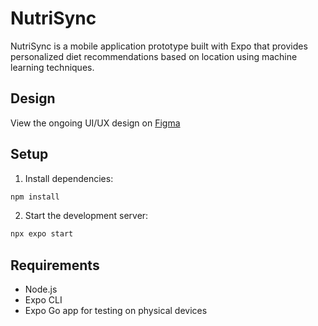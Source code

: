 # NutriSync

NutriSync is a mobile application prototype built with Expo that provides personalized diet recommendations based on location using machine learning techniques.

## Design
View the ongoing UI/UX design on [Figma](https://www.figma.com/design/DAELeo3LQZjqKmPVlc74KN/Nutrisync?node-id=0-1&p=f&t=50UDTDUgOY1PPbW2-0)

## Setup

1. Install dependencies:
```bash
npm install
```

2. Start the development server:
```bash
npx expo start
```

## Requirements
- Node.js
- Expo CLI
- Expo Go app for testing on physical devices
